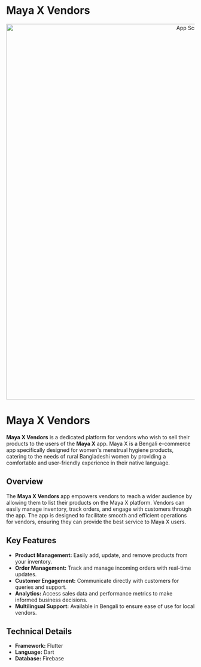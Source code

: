 <h1>Maya X Vendors</h1>
<p align="center">
  <img src="https://github.com/NoushinTasnim/maya_x_vendors/blob/main/5401087.png" alt="App Screenshot" width="1000" />
</p>
<h1>Maya X Vendors</h1>
    <p>
        <strong>Maya X Vendors</strong> is a dedicated platform for vendors who wish to sell their products to the users of the <strong>Maya X</strong> app. Maya X is a Bengali e-commerce app specifically designed for women's menstrual hygiene products, catering to the needs of rural Bangladeshi women by providing a comfortable and user-friendly experience in their native language.
    </p>
    
  <h2>Overview</h2>
  <p>
        The <strong>Maya X Vendors</strong> app empowers vendors to reach a wider audience by allowing them to list their products on the Maya X platform. Vendors can easily manage inventory, track orders, and engage with customers through the app. The app is designed to facilitate smooth and efficient operations for vendors, ensuring they can provide the best service to Maya X users.
    </p>
        <h2>Key Features</h2>
  <ul>
      <li><strong>Product Management:</strong> Easily add, update, and remove products from your inventory.</li>
        <li><strong>Order Management:</strong> Track and manage incoming orders with real-time updates.</li>
        <li><strong>Customer Engagement:</strong> Communicate directly with customers for queries and support.</li>
        <li><strong>Analytics:</strong> Access sales data and performance metrics to make informed business decisions.</li>
        <li><strong>Multilingual Support:</strong> Available in Bengali to ensure ease of use for local vendors.</li>
    </ul>
 <h2>Technical Details</h2>
<ul>
        <li><strong>Framework:</strong> Flutter</li>
        <li><strong>Language:</strong> Dart</li>
        <li><strong>Database:</strong> Firebase</li>
    </ul>


